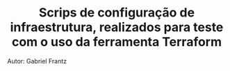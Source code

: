 <h1 align="center">Scrips de configuração de infraestrutura, realizados para teste com o uso da ferramenta Terraform</h1>

Autor: Gabriel Frantz
